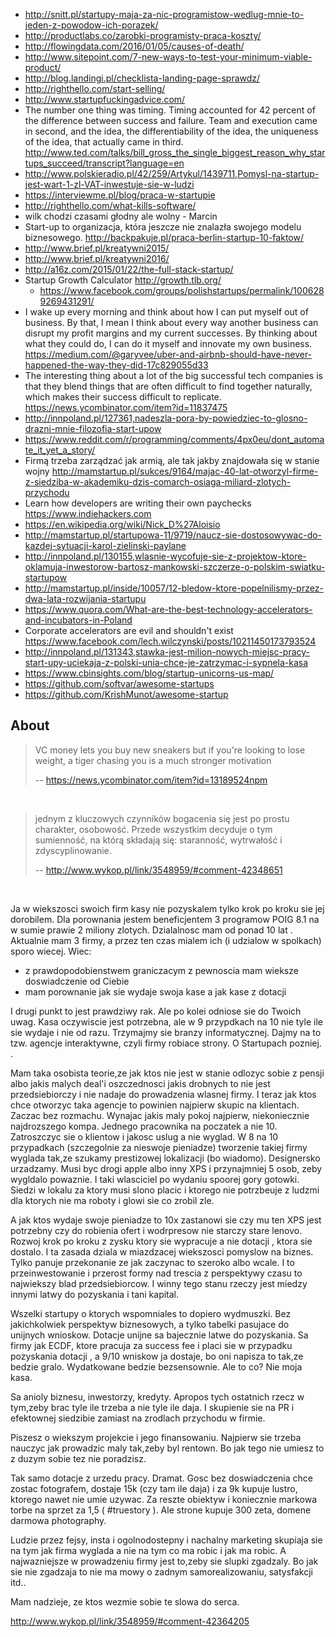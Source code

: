 - http://snitt.pl/startupy-maja-za-nic-programistow-wedlug-mnie-to-jeden-z-powodow-ich-porazek/
- http://productlabs.co/zarobki-programisty-praca-koszty/
- http://flowingdata.com/2016/01/05/causes-of-death/
- http://www.sitepoint.com/7-new-ways-to-test-your-minimum-viable-product/
- http://blog.landingi.pl/checklista-landing-page-sprawdz/
- http://righthello.com/start-selling/
- http://www.startupfuckingadvice.com/
- The number one thing was timing. Timing accounted for 42 percent of the difference between success and failure. Team and execution came in second, and the idea, the differentiability of the idea, the uniqueness of the idea, that actually came in third. http://www.ted.com/talks/bill_gross_the_single_biggest_reason_why_startups_succeed/transcript?language=en
- http://www.polskieradio.pl/42/259/Artykul/1439711,Pomysl-na-startup-jest-wart-1-zl-VAT-inwestuje-sie-w-ludzi
- https://interviewme.pl/blog/praca-w-startupie
- http://righthello.com/what-kills-software/
- wilk chodzi czasami głodny ale wolny - Marcin
- Start-up to organizacja, która jeszcze nie znalazła swojego modelu biznesowego. http://backpakuje.pl/praca-berlin-startup-10-faktow/
- http://www.brief.pl/kreatywni2015/
- http://www.brief.pl/kreatywni2016/
- http://a16z.com/2015/01/22/the-full-stack-startup/
- Startup Growth Calculator http://growth.tlb.org/
  - https://www.facebook.com/groups/polishstartups/permalink/1006289269431291/
- I wake up every morning and think about how I can put myself out of business. By that, I mean I think about every way another business can disrupt my profit margins and my current successes. By thinking about what they could do, I can do it myself and innovate my own business. https://medium.com/@garyvee/uber-and-airbnb-should-have-never-happened-the-way-they-did-17c829055d33
- The interesting thing about a lot of the big successful tech companies is that they blend things that are often difficult to find together naturally, which makes their success difficult to replicate. https://news.ycombinator.com/item?id=11837475
- http://innpoland.pl/127361,nadeszla-pora-by-powiedziec-to-glosno-drazni-mnie-filozofia-start-upow
- https://www.reddit.com/r/programming/comments/4px0eu/dont_automate_it_yet_a_story/
- Firmą trzeba zarządzać jak armią, ale tak jakby znajdowała się w stanie wojny http://mamstartup.pl/sukces/9164/majac-40-lat-otworzyl-firme-z-siedziba-w-akademiku-dzis-comarch-osiaga-miliard-zlotych-przychodu
- Learn how developers are writing their own paychecks https://www.indiehackers.com
- https://en.wikipedia.org/wiki/Nick_D%27Aloisio
- http://mamstartup.pl/startupowa-11/9719/naucz-sie-dostosowywac-do-kazdej-sytuacji-karol-zielinski-paylane
- http://innpoland.pl/130155,wlasnie-wycofuje-sie-z-projektow-ktore-oklamuja-inwestorow-bartosz-mankowski-szczerze-o-polskim-swiatku-startupow
- http://mamstartup.pl/inside/10057/12-bledow-ktore-popelnilismy-przez-dwa-lata-rozwijania-startupu
- https://www.quora.com/What-are-the-best-technology-accelerators-and-incubators-in-Poland
- Corporate accelerators are evil and shouldn't exist https://www.facebook.com/lech.wilczynski/posts/10211450173793524
- http://innpoland.pl/131343,stawka-jest-milion-nowych-miejsc-pracy-start-upy-uciekaja-z-polski-unia-chce-je-zatrzymac-i-sypnela-kasa
- https://www.cbinsights.com/blog/startup-unicorns-us-map/
- https://github.com/softvar/awesome-startups
- https://github.com/KrishMunot/awesome-startup

## About

>VC money lets you buy new sneakers but if you're looking to lose weight, a tiger chasing you is a much stronger motivation
>
>-- https://news.ycombinator.com/item?id=13189524npm

<br>

>jednym z kluczowych czynników bogacenia się jest po prostu charakter, osobowość. Przede wszystkim decyduje o tym sumienność, na którą składają się: staranność, wytrwałość i zdyscyplinowanie.
>
>-- http://www.wykop.pl/link/3548959/#comment-42348651

<br>

Ja w wiekszosci swoich firm kasy nie pozyskalem tylko krok po kroku sie jej dorobilem. 
Dla porownania jestem beneficjentem 3 programow POIG 8.1 na w sumie prawie 2 miliony zlotych. Dzialalnosc mam od ponad 10 lat . Aktualnie mam 3 firmy, a przez ten czas mialem ich (i udzialow w spolkach) sporo wiecej. Wiec:

- z prawdopodobienstwem graniczacym z pewnoscia mam wieksze doswiadczenie od Ciebie
- mam porownanie jak sie wydaje swoja kase a jak kase z dotacji

I drugi punkt to jest prawdziwy rak. Ale po kolei odniose sie do Twoich uwag. Kasa oczywiscie jest potrzebna, ale w 9 przypdkach na 10 nie tyle ile sie wydaje i nie od razu. Trzymajmy sie branzy informatycznej. Dajmy na to tzw. agencje interaktywne, czyli firmy robiace strony. O Startupach pozniej. .

Mam taka osobista teorie,ze jak ktos nie jest w stanie odlozyc sobie z pensji albo jakis malych deal'i oszczednosci jakis drobnych to nie jest przedsiebiorczy i nie nadaje do prowadzenia wlasnej firmy. 
I teraz jak ktos chce otworzyc taka agencje to powinien najpierw skupic na klientach. Zaczac bez rozmachu. Wynajac jakis maly pokoj najpierw, niekoniecznie najdrozszego kompa. Jednego pracownika na poczatek a nie 10. Zatroszczyc sie o klientow i jakosc uslug a nie wyglad. W 8 na 10 przypadkach (szczegolnie za nieswoje pieniadze) tworzenie takiej firmy wyglada tak,ze szukamy prestizowej lokalizacji (bo wiadomo). Designersko urzadzamy. Musi byc drogi apple albo inny XPS i przynajmniej 5 osob, zeby wygldalo powaznie. I taki wlasciciel po wydaniu spoorej gory gotowki. Siedzi w lokalu za ktory musi slono placic i ktorego nie potrzbeuje z ludzmi dla ktorych nie ma roboty i glowi sie co zrobil zle. 

A jak ktos wydaje swoje pieniadze to 10x zastanowi sie czy mu ten XPS jest potrzebny czy do robienia ofert i wodrpresow nie starczy stare lenovo. Rozwoj krok po kroku z zysku ktory sie wypracuje a nie dotacji , ktora sie dostalo. 
I ta zasada dziala w miazdzacej wiekszosci pomyslow na biznes. Tylko panuje przekonanie ze jak zaczynac to szeroko albo wcale. 
I to przeinwestowanie i przerost formy nad trescia z perspektywy czasu to najwiekszy blad przedsiebiorcow. I winny tego stanu rzeczy jest miedzy innymi latwy do pozyskania i tani kapital. 

Wszelki startupy o ktorych wspomniales to dopiero wydmuszki. Bez jakichkolwiek perspektyw biznesowych, a tylko tabelki pasujace do unijnych wnioskow. Dotacje unijne sa bajecznie latwe do pozyskania. Sa firmy jak ECDF, ktore pracuja za success fee i placi sie w przypadku pozyskania dotacji , a 9/10 wniskow ja dostaje, bo oni napisza to tak,ze bedzie gralo. Wydatkowane bedzie bezsensownie. Ale to co? Nie moja kasa. 

Sa anioly biznesu, inwestorzy, kredyty. Apropos tych ostatnich rzecz w tym,zeby brac tyle ile trzeba a nie tyle ile daja. 
I skupienie sie na PR i efektownej siedzibie zamiast na zrodlach przychodu w firmie. 

Piszesz o wiekszym projekcie i jego finansowaniu. Najpierw sie trzeba nauczyc jak prowadzic maly tak,zeby byl rentown. Bo jak tego nie umiesz to z duzym sobie tez nie poradzisz. 

Tak samo dotacje z urzedu pracy. Dramat. Gosc bez doswiadczenia chce zostac fotografem, dostaje 15k (czy tam ile daja) i za 9k kupuje lustro, ktorego nawet nie umie uzywac. Za reszte obiektyw i koniecznie markowa torbe na sprzet za 1,5 ( #truestory ). Ale strone kupuje 300 zeta, domene darmowa <nazwisko> photography. 

Ludzie przez fejsy, insta i ogolnodostepny i nachalny marketing skupiaja sie na tym jak firma wyglada a nie na tym co ma robic i jak ma robic. A najwazniejsze w prowadzeniu firmy jest to,zeby sie slupki zgadzaly. Bo jak sie nie zgadzaja to nie ma mowy o zadnym samorealizowaniu, satysfakcji itd..

Mam nadzieje, ze ktos wezmie sobie te slowa do serca.

http://www.wykop.pl/link/3548959/#comment-42364205
